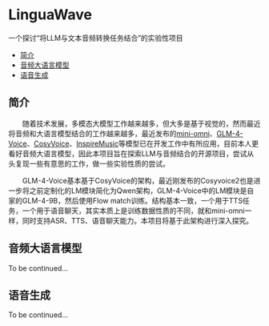 # LinguaWave
一个探讨“将LLM与文本音频转换任务结合”的实验性项目

 - [简介](#简介)
 - [音频大语言模型](#音频大语言模型)
 - [语音生成](#语音生成)


## 简介
&emsp;&emsp;随着技术发展，多模态大模型工作越来越多，但大多是基于视觉的，然而最近将音频和大语言模型结合的工作越来越多，最近发布的[mini-omni](https://github.com/gpt-omni/mini-omni)、[GLM-4-Voice](https://github.com/THUDM/GLM-4-Voice)、[CosyVoice](https://github.com/FunAudioLLM/CosyVoice)、[InspireMusic](https://github.com/FunAudioLLM/InspireMusic)等模型已在开发工作中有所应用，目前本人更看好音频大语言模型，因此本项目旨在探索LLM与音频结合的开源项目，尝试从头复现一些有意思的工作，做一些实验性质的尝试。

&emsp;&emsp;GLM-4-Voice基本基于CosyVoice的架构，最近刚发布的Cosyvoice2也是进一步将之前定制化的LM模块简化为Qwen架构，GLM-4-Voice中的LM模块是自家的GLM-4-9B，然后使用Flow match训练。结构基本一致，一个用于TTS任务，一个用于语音聊天，其实本质上是训练数据性质的不同，就和mini-omni一样，同时支持ASR、TTS、语音聊天能力。本项目将基于此架构进行深入探究。

## 音频大语言模型
To be continued...

## 语音生成
To be continued...
